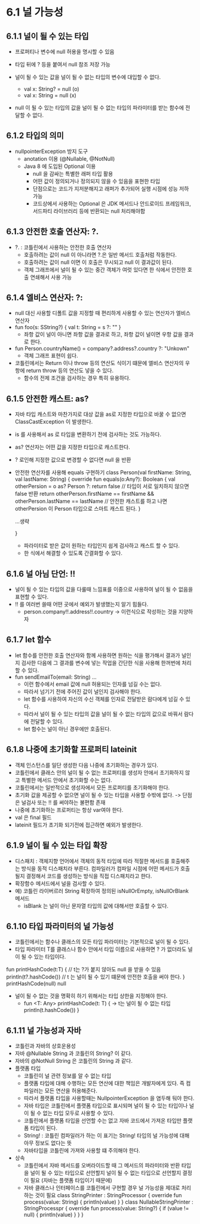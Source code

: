 
# 6.1 널 가능성 

## 6.1.1 널이 될 수 있는 타입 
- 프로퍼티나 변수에 null 허용을 명시할 수 있음 
- 타입 뒤에 ? 등을 붙여서 null 참조 저장 가능 
- 널이 될 수 있는 값을 널이 될 수 없는 타입의 변수에 대입할 수 없다.

    - val x: String? = null (o)
    - val x: String = null (x) 
- null 이 될 수 있는 타입의 값을 널이 될 수 없는 타입의 파라미터를 받는 함수에 전달할 수 없다.
## 6.1.2 타입의 의미
- nullpointerException 방지 도구
  - anotation 이용 (@Nullable, @NotNull)
  - Java 8 에 도입된 Optional 이용
    - null 을 감싸는 특별한 래퍼 타입 활용 
    - 어떤 값이 정의되거나 정의되지 않을 수 있음을 표현한 타입 
    - 단점으로는 코드가 지저분해지고 래퍼가 추가되어 실행 시점에 성능 저하 가능 
    - 코드상에서 사용하는 Optional 은 JDK 메서드나 안드로이드 프레임워크, 서드파티 라이브러리 등에 반환되는 null 처리해야함
  

## 6.1.3 안전한 호출 연산자: ?. 

- ?. : 코틀린에서 사용하는 안전한 호출 연산자 
  - 호출하려는 값이 null 이 아니라면 ?.은 일반 메서드 호출처럼 작동한다. 
  - 호출하려는 값이 null 이면 이 호출은 무시되고 null 이 결과값이 된다. 
  - 객체 그래프에서 널이 될 수 있는 중간 객체가 여럿 있다면 한 식에서 안전한 호출 연쇄해서 사용 가능 

## 6.1.4 엘비스 연산자: ?: 
- null 대신 사용할 디폴트 값을 지정할 때 편리하게 사용할 수 있는 연산자가 엘비스 연산자 
- fun foo(s: SString?) {
  val t: String = s ?: ""
}
  - 좌항 값이 널이 아니면 좌항 값을 결과로 하고, 좌항 값이 널이면 우항 값을 결과로 한다.
- fun Person.countryName() = company?.address?.country ?: "Unkown"
  - 객체 그래프 표현이 쉽다. 
- 코틀린에서는 Return 이나 throw 등의 연산도 식이기 떄문에 엘비스 연산자의 우항에 return throw 등의 연산도 넣을 수 있다. 
  - 함수의 전제 조건을 검사하는 경우 특히 유용하다. 


## 6.1.5 안전한 캐스트: as? 
- 자바 타입 캐스트와 마찬가지로 대상 값을 as로 지정한 타입으로 바꿀 수 없으면 ClassCastException 이 발생한다. 
- is 를 사용해서 as 로 타입을 변환하기 전에 검사하는 것도 가능하다. 
- as? 연산자는 어떤 값을 지정한 타입으로 캐스트한다. 
- ? 로인해 지정한 값으로 변경할 수 없다면 null 을 반환
- 안전한 연산자를 사용해 equals 구현하기 
  class Person(val firstName: String, val lastName: String) {
    override fun equals(o:Any?): Boolean {
      val otherPersion = o as? Person ?: return false // 타입이 서로 일치하지 않으면 false 반환
      return otherPerson.firstName == firstName && otherPerson.lastName == lastName // 안전한 캐스트를 하고 나면 otherPersion 이 Person 타입으로 스마트 캐스트 된다. 
  }
  
  ...생략 
    
  } 
  - 파라미터로 받은 값이 원하는 타입인지 쉽게 검사하고 캐스트 할 수 있다. 
  - 한 식에서 해결할 수 있도록 간결화할 수 있다. 


## 6.1.6 널 아님 단언: !!
- 널이 될 수 있는 타입의 값을 다룰때 느낌표를 이중으로 사용하여 널이 될 수 없음을 표현할 수 있다. 
- !! 를 여러번 쓸때 어떤 곳에서 예외가 발생했는지 알기 힘들다. 
  - person.company!!.address!!.country -> 이런식으로 작성하는 것을 지양하자 


## 6.1.7 let 함수
- let 함수를 안전한 호출 연산자와 함께 사용하면 원하는 식을 평가해서 결과가 널인지 검사한 다음에 그 결과를 변수에 넣는 작업을 간단한 식을 사용해 한꺼번에 처리할 수 있다. 
- fun sendEmailTo(email: String) ... 
  - 이런 함수에서 email 값에 null 허용되는 인자를 넘길 수는 없다. 
  - 따라서 넘기기 전에 주어진 값이 널인지 검사해야 한다. 
  - let 함수를 사용하여 자신의 수신 객체를 인자로 전달받은 람다에게 넘길 수 있다. 
  - 따라서 널이 될 수 있는 타입의 값을 널이 될 수 없는 타입의 값으로 바꿔서 람다에 전달할 수 있다. 
  - let 함수는 널이 아닌 경우에만 호출된다.  

## 6.1.8 나중에 초기화할 프로퍼티 lateinit
  - 객체 인스턴스를 일단 생성한 다음 나중에 초기화하는 경우가 있다. 
  - 코틀린에서 클래스 안의 널이 될 수 없는 프로퍼티를 생성자 안에서 초기화하지 않고 특별한 메서드 안에서 초기화할 수는 없다.
  - 코틀린에서는 일반적으로 생성자에서 모든 프로퍼티를 초기화해야 한다. 
  - 초기화 값을 제공할 수 없으면 널이 될 수 있는 타입을 사용할 수밖에 없다. -> 단점은 널검사 또는 !! 를 써야하는 불편함 존재 
  - 나중에 초기화하는 프로퍼티는 항상 var여야 한다. 
  - val 은 final 필드 
  - lateinit 필드가 초기화 되기전에 접근하면 예외가 발생한다.  

## 6.1.9 널이 될 수 있는 타입 확장 
  - 디스패치 : 객체지향 언어에서 객체의 동적 타입에 따라 적절한 메서드를 호출해주는 방식을 동적 디스패치라 부른다. 컴파일러가 컴파일 시점에 어떤 메서드가 호출될지 결정해서 코드를 생성하는 방식을 직접 디스패치라고 한다. 
  - 확장함수 메서드에서 널을 검사할 수 있다. 
  - 예) 코틀린 라이버르러 String 확장하여 정의된 isNullOrEmpty, isNullOrBlank 메서드 
    * isBlank 는 널이 아닌 문자열 타입의 값에 대해서만 호출할 수 있다. 

## 6.1.10 타입 파라미터의 널 가능성
  - 코틀린에서는 함수나 클래스의 모든 타입 파라미터는 기본적으로 널이 될 수 있다. 
  - 타입 파라미터 T를 클래스나 함수 안에서 타입 이름으로 사용하면 ? 가 없더라도 널이 될 수 있는 타입이다. 

  fun <T> printHashCode(t:T) { // t는 ?가 붙지 않아도 null 을 받을 수 있음 
    println(t?.hashCode()) // t 는 널이 될 수 있기 떄문에 안전한 호출을 써야 한다. 
  }
  printHashCode(null)
null 

  - 널이 될 수 없는 것을 명확히 하기 위해서는 타입 상한을 지정해야 한다. 
    - fun <T: Any> printHashCode(t: T) { -> t는 널이 될 수 없는 타입 
      println(t.hashCode())
    }

## 6.1.11 널 가능성과 자바 
  - 코틀린과 자바의 상호운용성 
  - 자바 @Nullable String 과 코틀린의 String? 이 같다. 
  - 자바의 @NotNull String 은 코틀린의 String 과 같다. 
  - 플랫폼 타입
    - 코틀린이 널 관련 정보를 알 수 없는 타입 
    - 플랫폼 타입에 대해 수행하는 모든 연산에 대한 책임은 개발자에게 있다. 즉 컴파일러는 모든 연산을 허용해준다. 
    - 따라서 플랫폼 타입을 사용할때는 NullpointerException 을 염두해 둬야 한다. 
    - 자바 타입은 코틀린에서 플랫폼 타입으로 표시되며 널이 될 수 있는 타입이나 널이 될 수 없는 타입 모두로 사용할 수 있다. 
    - 코틀린에서 플랫폼 타입을 선언할 수는 없고 자바 코드에서 가져온 타입만 플랫폼 타입이 된다. 
    - String! : 코틀린 컴파일러가 하는 이 표기는 String! 타입의 널 가능성에 대해 아무 정보도 없다는 뜻
    - 자바타입을 코틀린에 가져와 사용할 떄 주의해야 한다. 
  - 상속 
    - 코틀린에서 자바 메서드를 오버라이드할 때 그 메서드의 파라미터와 반환 타입을 널이 될 수 있는 타입으로 선언할지 널이 될 수 없는 타입으로 선언할지 결정이 필요
      (자바는 플랫폼 타입이기 때문에)
    - 자바 클래스나 인터페이스를 코틀린에서 구현할 경우 널 가능성을 제대로 처리하는 것이 필요
    class StringPrinter : StringProcessor {
      override fun process(value: String) {
        println(value)
      }
    }
    class NullableStringPrinter : StringProcesspr {
      override fun process(value: String?) {
        if (value != null) {
          println(value)
        }
      }
    }

  


